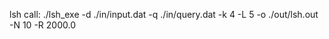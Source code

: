 lsh call: 
    ./lsh_exe -d ./in/input.dat -q ./in/query.dat -k 4 -L 5 -o ./out/lsh.out -N 10 -R 2000.0